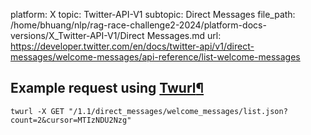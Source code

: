 platform: X
topic: Twitter-API-V1
subtopic: Direct Messages
file_path: /home/bhuang/nlp/rag-race-challenge2-2024/platform-docs-versions/X_Twitter-API-V1/Direct Messages.md
url: https://developer.twitter.com/en/docs/twitter-api/v1/direct-messages/welcome-messages/api-reference/list-welcome-messages

## Example request using [Twurl](https://github.com/twitter/twurl)[¶](#example-request-using-twurl "Permalink to this headline")

    twurl -X GET "/1.1/direct_messages/welcome_messages/list.json?count=2&cursor=MTIzNDU2Nzg"